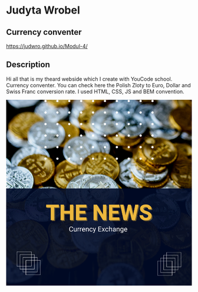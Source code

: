 # Judyta Wrobel 

## Currency conventer 

https://judwro.github.io/Modul-4/

## Description 

Hi all that is my theard webside which I create with YouCode school. Currency conventer. 
You can check here  the Polish Zloty to Euro, Dollar and Swiss Franc conversion rate.
I used HTML, CSS, JS and BEM convention. 

![money](https://github.com/judwro/Modul-4/blob/main/images/money.png?raw=true)
